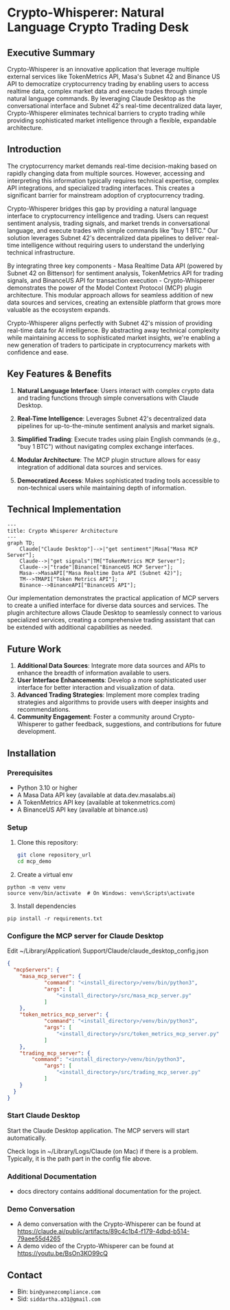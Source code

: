 # Crypto-Whisperer: Natural Language Crypto Trading Desk

## Executive Summary

Crypto-Whisperer is an innovative application that leverage multiple external services like
TokenMetrics API, Masa's Subnet 42 and Binance US API to democratize cryptocurrency 
trading by enabling users to access realtime data, complex market data and execute trades through 
simple natural language commands. By leveraging Claude Desktop as the conversational interface and 
Subnet 42's real-time decentralized data layer, Crypto-Whisperer eliminates technical barriers to 
crypto trading while providing sophisticated market intelligence through a flexible, expandable 
architecture.

## Introduction

The cryptocurrency market demands real-time decision-making based on rapidly changing data from multiple 
sources. However, accessing and interpreting this information typically requires technical expertise, 
complex API integrations, and specialized trading interfaces. This creates a significant barrier for 
mainstream adoption of cryptocurrency trading.

Crypto-Whisperer bridges this gap by providing a natural language interface to cryptocurrency 
intelligence and trading. Users can request sentiment analysis, trading signals, and market trends 
in conversational language, and execute trades with simple commands like "buy 1 BTC." 
Our solution leverages Subnet 42's decentralized data pipelines to deliver real-time intelligence 
without requiring users to understand the underlying technical infrastructure.

By integrating three key components - Masa Realtime Data API (powered by Subnet 42 on Bittensor) 
for sentiment analysis, TokenMetrics API for trading signals, and BinanceUS API for transaction 
execution - Crypto-Whisperer demonstrates the power of the Model Context Protocol (MCP) plugin architecture. 
This modular approach allows for seamless addition of new data sources and services, creating an 
extensible platform that grows more valuable as the ecosystem expands.

Crypto-Whisperer aligns perfectly with Subnet 42's mission of providing real-time data for AI intelligence. 
By abstracting away technical complexity while maintaining access to sophisticated market insights, 
we're enabling a new generation of traders to participate in cryptocurrency markets with confidence and ease.

## Key Features & Benefits

1. **Natural Language Interface**: Users interact with complex crypto data and trading functions through simple conversations with Claude Desktop.

2. **Real-Time Intelligence**: Leverages Subnet 42's decentralized data pipelines for up-to-the-minute sentiment analysis and market signals.

3. **Simplified Trading**: Execute trades using plain English commands (e.g., "buy 1 BTC") without navigating complex exchange interfaces.

4. **Modular Architecture**: The MCP plugin structure allows for easy integration of additional data sources and services.

5. **Democratized Access**: Makes sophisticated trading tools accessible to non-technical users while maintaining depth of information.

## Technical Implementation

```mermaid
---
title: Crypto Whisperer Architecture
---
graph TD;
    Claude["Claude Desktop"]-->|"get sentiment"|Masa["Masa MCP Server"];
    Claude-->|"get signals"|TM["TokenMetrics MCP Server"];
    Claude-->|"trade"|Binance["BinanceUS MCP Server"];
    Masa-->MasaAPI["Masa Realtime Data API (Subnet 42)"];
    TM-->TMAPI["Token Metrics API"];
    Binance-->BinanceAPI["BinanceUS API"];
```

Our implementation demonstrates the practical application of MCP servers to create a unified interface 
for diverse data sources and services. The plugin architecture allows Claude Desktop to seamlessly 
connect to various specialized services, creating a comprehensive trading assistant that can be 
extended with additional capabilities as needed.

## Future Work
1. **Additional Data Sources**: Integrate more data sources and APIs to enhance the breadth of information available to users.
2. **User Interface Enhancements**: Develop a more sophisticated user interface for better interaction and visualization of data.
3. **Advanced Trading Strategies**: Implement more complex trading strategies and algorithms to provide users with deeper insights and recommendations.
4. **Community Engagement**: Foster a community around Crypto-Whisperer to gather feedback, suggestions, and contributions for future development.

## Installation

### Prerequisites

- Python 3.10 or higher
- A Masa Data API key (available at data.dev.masalabs.ai)
- A TokenMetrics API key (available at tokenmetrics.com)
- A BinanceUS API key (available at binance.us)

### Setup

1. Clone this repository:
   ```bash
   git clone repository_url
   cd mcp_demo
   ```
2. Create a virtual env

```
python -m venv venv
source venv/bin/activate  # On Windows: venv\Scripts\activate
```

3. Install dependencies

```
pip install -r requirements.txt
```

### Configure the MCP server for Claude Desktop

Edit ~/Library/Application\ Support/Claude/claude_desktop_config.json

```json
{
  "mcpServers": {
    "masa_mcp_server": {
            "command": "<install_directory>/venv/bin/python3",
            "args": [
                "<install_directory>/src/masa_mcp_server.py"
            ]
    },
    "token_metrics_mcp_server": {
            "command": "<install_directory>/venv/bin/python3",
            "args": [
                "<install_directory>/src/token_metrics_mcp_server.py"
            ]
    }, 
    "trading_mcp_server": {
        "command": "<install_directory>/venv/bin/python3",
            "args": [
                "<install_directory>/src/trading_mcp_server.py"
            ]
    }
  }
}
```

### Start Claude Desktop
Start the Claude Desktop application. The MCP servers will start automatically.

Check logs in ~/Library/Logs/Claude (on Mac) if there is a 
problem. Typically, it is the path part in the config file above.

### Additional Documentation 
- docs directory contains additional documentation for the project.

### Demo Conversation 
- A demo conversation with the Crypto-Whisperer can be found at
https://claude.ai/public/artifacts/89c4c1b4-f179-4dbd-b514-79aee55d4265
- A demo video of the Crypto-Whisperer can be found at https://youtu.be/BsOn3KO99cQ

## Contact
* Bin: `bin@yanezcompliance.com`
* Sid: `siddartha.a31@gmail.com`
